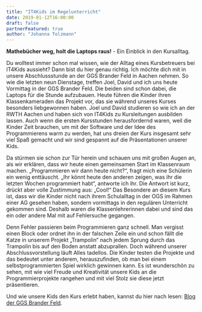 ```yaml
---
title: "IT4Kids im Regelunterricht"
date: 2019-01-12T16:00:00
draft: false
partnerFeatured: true
author: "Johanna Tolzmann"
---
```


**Mathebücher weg, holt die Laptops raus!** - Ein Einblick in den Kursalltag.

Du wolltest immer schon mal wissen, wie der Alltag eines Kursbetreuers bei IT4Kids aussieht? Dann bist du hier genau richtig. Ich möchte dich mit in unsere Abschlussstunde an der GGS Brander Feld in Aachen nehmen.
So wie die letzten neun Dienstage, treffen Joel, David und ich uns heute Vormittag in der GGS Brander Feld. Die beiden sind schon dabei, die Laptops für die Stunde aufzubauen. Heute führen die Kinder ihren Klassenkameraden das Projekt vor, das sie während unseres Kurses besonders liebgewonnen haben. Joel und David studieren so wie ich an der RWTH Aachen und haben sich von IT4Kids zu Kursleitungen ausbilden lassen. Auch wenn die ersten Kursstunden herausfordernd waren, weil die Kinder Zeit brauchen, um mit der Software und der Idee des Programmierens warm zu werden, hat uns dreien der Kurs insgesamt sehr viel Spaß gemacht und wir sind gespannt auf die Präsentationen unserer Kids.

Da stürmen sie schon zur Tür herein und schauen uns mit großen Augen an, als wir erklären, dass wir heute einen gemeinsamen Start im Klassenraum machen. „Programmieren wir dann heute nicht?“, fragt mich eine Schülerin ein wenig enttäuscht. „Ihr könnt heute den anderen zeigen, was ihr die letzten Wochen programmiert habt“, antworte ich ihr. Die Antwort ist kurz, drückt aber volle Zustimmung aus: „Cool!“
Das Besondere an diesem Kurs ist, dass wir die Kinder nicht nach ihrem Schulalltag in der OGS im Rahmen einer AG gesehen haben, sondern vormittags in den regulären Unterricht gekommen sind. Deshalb waren die Klassenlehrerinnen dabei und sind das ein oder andere Mal mit auf Fehlersuche gegangen.

Denn Fehler passieren beim Programmieren ganz schnell. Man vergisst einen Block oder ordnet ihn in der falschen Zeile ein und schon fällt die Katze in unserem Projekt „Trampolin“ nach jedem Sprung durch das Trampolin bis auf den Boden anstatt abzuprallen. Doch während unserer Abschlussvorstellung läuft Alles tadellos. Die Kinder testen die Projekte und das bedeutet unter anderem, herauszufinden, ob man bei einem selbstprogrammierten Spiel wirklich gewinnen kann.
Es ist wunderschön zu sehen, mit wie viel Freude und Kreativität unsere Kids an die Programmierprojekte rangehen und mit viel Stolz sie diese jetzt präsentieren.

Und wie unsere Kids den Kurs erlebt haben, kannst du hier nach lesen: <a href="http://grundschule-brander-feld.de/pages/posts/it-4-kids---der-neue-programmierkurs-laeuft-327.php">Blog der GGS Brander Feld</a>.
